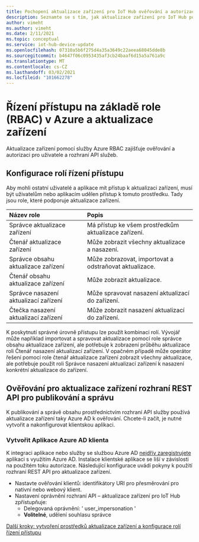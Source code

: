 ```yaml
---
title: Pochopení aktualizace zařízení pro IoT Hub ověřování a autorizaci | Microsoft Docs
description: Seznamte se s tím, jak aktualizace zařízení pro IoT Hub používá službu Azure RBAC k poskytování ověřování a autorizace pro uživatele a rozhraní API služeb.
author: vimeht
ms.author: vimeht
ms.date: 2/11/2021
ms.topic: conceptual
ms.service: iot-hub-device-update
ms.openlocfilehash: 07310a5b6f275d4a35a3649c22aeea68045dde8b
ms.sourcegitcommit: b4647f06c0953435af3cb24baaf6d15a5a761a9c
ms.translationtype: MT
ms.contentlocale: cs-CZ
ms.lasthandoff: 03/02/2021
ms.locfileid: "101662278"
---
```

# <a name="azure-role-based-access-control-rbac-and-device-update"></a>Řízení přístupu na základě role (RBAC) v Azure a aktualizace zařízení

Aktualizace zařízení pomocí služby Azure RBAC zajišťuje ověřování a autorizaci pro uživatele a rozhraní API služeb.

## <a name="configure-access-control-roles"></a>Konfigurace rolí řízení přístupu

Aby mohli ostatní uživatelé a aplikace mít přístup k aktualizaci zařízení, musí být uživatelům nebo aplikacím udělen přístup k tomuto prostředku. Tady jsou role, které podporuje aktualizace zařízení.

|   Název role   | Popis  |
| :--------- | :---- |
|  Správce aktualizace zařízení | Má přístup ke všem prostředkům aktualizace zařízení.  |
|  Čtenář aktualizace zařízení| Může zobrazit všechny aktualizace a nasazení. |
|  Správce obsahu aktualizace zařízení | Může zobrazovat, importovat a odstraňovat aktualizace.  |
|  Čtenář obsahu aktualizace zařízení | Může zobrazit aktualizace.  |
|  Správce nasazení aktualizací zařízení | Může spravovat nasazení aktualizací do zařízení.|
|  Čtečka nasazení aktualizací zařízení| Může zobrazit nasazení aktualizací do zařízení. |

K poskytnutí správné úrovně přístupu lze použít kombinaci rolí. Vývojář může například importovat a spravovat aktualizace pomocí role správce obsahu aktualizace zařízení, ale potřebuje k zobrazení průběhu aktualizace roli Čtenář nasazení aktualizací zařízení. V opačném případě může operátor řešení pomocí role čtenář aktualizace zařízení zobrazit všechny aktualizace, ale potřebuje použít roli Správce nasazení aktualizací zařízení k nasazení konkrétní aktualizace do zařízení.


## <a name="authenticate-to-device-update-rest-apis-for-publishing-and-management"></a>Ověřování pro aktualizace zařízení rozhraní REST API pro publikování a správu

K publikování a správě obsahu prostřednictvím rozhraní API služby používá aktualizace zařízení taky Azure AD k ověřování. Chcete-li začít, je nutné vytvořit a nakonfigurovat klientskou aplikaci.

### <a name="create-client-azure-ad-app"></a>Vytvořit Aplikace Azure AD klienta

K integraci aplikace nebo služby se službou Azure AD [nejdřív zaregistrujete](https://docs.microsoft.com/azure/active-directory/develop/quickstart-register-app) aplikaci s využitím Azure AD. Instalace klientské aplikace se liší v závislosti na použitém toku autorizace.  Následující konfigurace uvádí pokyny k použití rozhraní REST API pro aktualizace zařízení.

* Nastavte ověřování klientů: identifikátory URI pro přesměrování pro nativní nebo webový klient.
* Nastavení oprávnění rozhraní API – aktualizace zařízení pro IoT Hub zpřístupňuje:
  * Delegovaná oprávnění: ' user_impersonation '
  * **Volitelné**, udělení souhlasu správce

[Další kroky: vytvoření prostředků aktualizace zařízení a konfigurace rolí řízení přístupu](./create-device-update-account.md)
